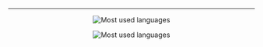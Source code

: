 <hr></hr>

<p align="center"><img src="https://github-readme-stats.vercel.app/api/top-langs/?username=sebastian-ml" alt="Most used languages"/></p>
<p align="center"><img src="https://github-readme-stats.vercel.app/api?username=sebastian-ml" alt="Most used languages"/></p>

<!--
**sebastian-ml/sebastian-ml** is a ✨ _special_ ✨ repository because its `README.md` (this file) appears on your GitHub profile.

Here are some ideas to get you started:

- 🔭 I’m currently working on ...
- 🌱 I’m currently learning ...
- 👯 I’m looking to collaborate on ...
- 🤔 I’m looking for help with ...
- 💬 Ask me about ...
- 📫 How to reach me: ...
- 😄 Pronouns: ...
- ⚡ Fun fact: ...
-->
